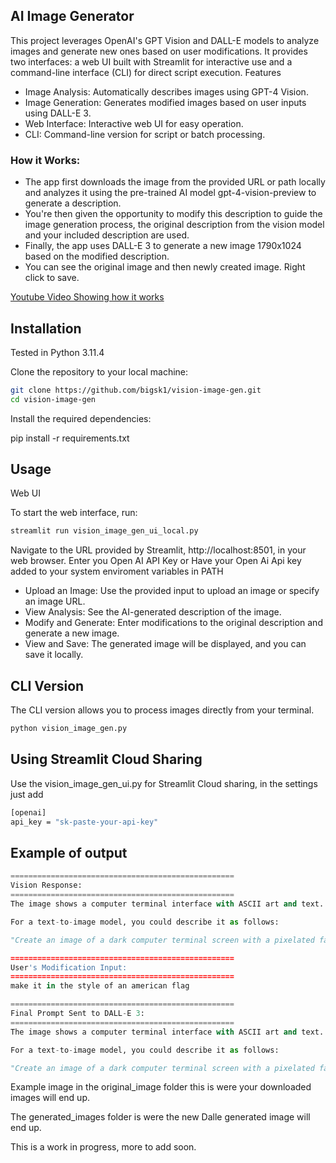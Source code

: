 ## AI Image Generator

This project leverages OpenAI's GPT Vision and DALL-E models to analyze images and generate new ones based on user modifications. It provides two interfaces: a web UI built with Streamlit for interactive use and a command-line interface (CLI) for direct script execution.
Features

-    Image Analysis: Automatically describes images using GPT-4 Vision.
-    Image Generation: Generates modified images based on user inputs using DALL-E 3.
-    Web Interface: Interactive web UI for easy operation.
-    CLI: Command-line version for script or batch processing.

### How it Works:
 - The app first downloads the image from the provided URL or path locally and analyzes it using the pre-trained AI model gpt-4-vision-preview to generate a description.
- You're then given the opportunity to modify this description to guide the image generation process, the original description from the vision model and your included description are used.
- Finally, the app uses DALL-E 3 to generate a new image 1790x1024 based on the modified description.
- You can see the original image and then newly created image. Right click to save. 


[Youtube Video Showing how it works](https://www.youtube.com/watch?v=Eh7atfdpRAo)


## Installation

Tested in Python 3.11.4

Clone the repository to your local machine:

```bash
git clone https://github.com/bigsk1/vision-image-gen.git
cd vision-image-gen
```

Install the required dependencies:

pip install -r requirements.txt

## Usage

Web UI

To start the web interface, run:

```bash
streamlit run vision_image_gen_ui_local.py
```

Navigate to the URL provided by Streamlit,  http://localhost:8501, in your web browser. Enter you Open AI API Key or Have your Open Ai Api key added to your system enviroment variables in PATH


-    Upload an Image: Use the provided input to upload an image or specify an image URL.
-    View Analysis: See the AI-generated description of the image.
-    Modify and Generate: Enter modifications to the original description and generate a new image.
-    View and Save: The generated image will be displayed, and you can save it locally.

## CLI Version

The CLI version allows you to process images directly from your terminal.

```bash
python vision_image_gen.py
```


## Using Streamlit Cloud Sharing

Use the vision_image_gen_ui.py for Streamlit Cloud sharing, in the settings just add 

```bash
[openai]
api_key = "sk-paste-your-api-key"
```


## Example of output

```python
==================================================
Vision Response:
==================================================
The image shows a computer terminal interface with ASCII art and text. At the top would be ASCII art resembling a face with a pattern of "#" and "." characters. Below it, within a minimalist window frame, is a navigation menu with options depicted as a pixel-style globe icon labeled "sumfetch," a document icon labeled "ABOUT," a link icon labeled "Website," a folder icon labeled "This Repo," and a series of contact methods including an email address, GitHub URL, and Twitter handle, all associated with the username "bigsk1". The central feature is a bold ASCII art logo or emblem saying "BIGSK1" inside a stylized circular border.

For a text-to-image model, you could describe it as follows:

"Create an image of a dark computer terminal screen with a pixelated face made out of ASCII characters at the top. Include a stylized ASCII art logo that says 'BIGSK1' in the center, enclosed in a circular patterned border. Below the logo, depict a simple user interface with text and monochrome icons signifying navigation options, including a globe for 'sumfetch,' a document for 'ABOUT,' a link chain for 'Website,' and a folder for 'This Repo.' Add additional details

==================================================
User's Modification Input:
==================================================
make it in the style of an american flag

==================================================
Final Prompt Sent to DALL-E 3:
==================================================
The image shows a computer terminal interface with ASCII art and text. At the top would be ASCII art resembling a face with a pattern of characters. Below it, within a minimalist window frame, is a navigation menu with options depicted as a pixel-style globe icon labeled "sumfetch," a document icon labeled "ABOUT," a link icon labeled "Website," a folder icon labeled "This Repo," and a series of contact methods including an email address, GitHub URL, and Twitter handle, all associated with the username "bigsk1". The central feature is a bold ASCII art logo or emblem saying "BIGSK1" inside a stylized circular border.

For a text-to-image model, you could describe it as follows:

"Create an image of a dark computer terminal screen with a pixelated face made out of ASCII characters at the top. Include a stylized ASCII art logo that says 'BIGSK1' in the center, enclosed in a circular patterned border. Below the logo, depict a simple user interface with text and monochrome icons signifying navigation options, including a globe for 'sumfetch,' a document for 'ABOUT,' a link chain for 'Website,' and a folder for 'This Repo.' Add additional details make it in the style of an american flag
```

Example image in the original_image folder this is were your downloaded images will end up.  

The generated_images folder is were the new Dalle generated image will end up.

This is a work in progress, more to add soon.

